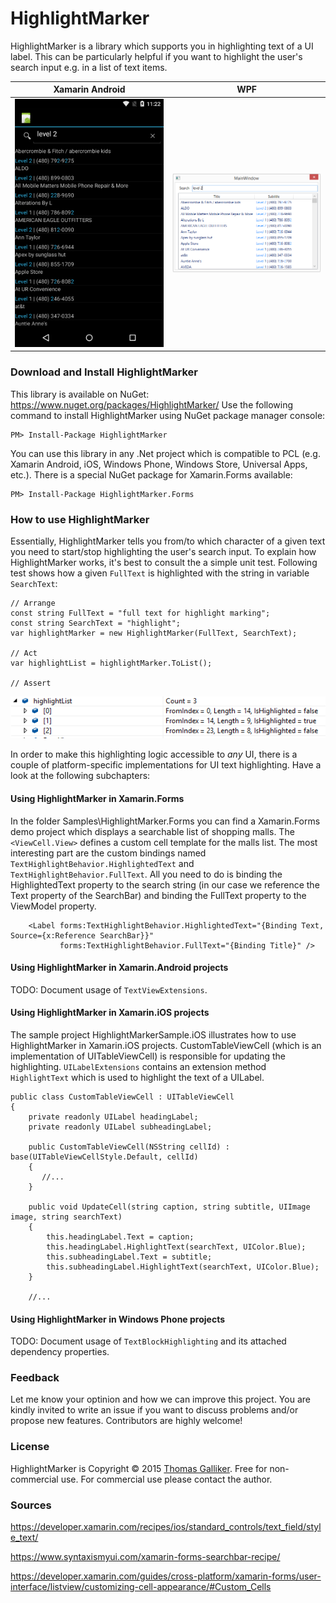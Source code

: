 # HighlightMarker
HighlightMarker is a library which supports you in highlighting text of a UI label. This can be particularly helpful if you want to highlight the user's search input e.g. in a list of text items. 

| Xamarin Android        | WPF           |
| ------------- |-------------|
| <img src="/Samples/Screenshot.Android.png" width="240">      | <img src="/Samples/Screenshot.WPF.png" width="240"> |

### Download and Install HighlightMarker
This library is available on NuGet: https://www.nuget.org/packages/HighlightMarker/
Use the following command to install HighlightMarker using NuGet package manager console:

    PM> Install-Package HighlightMarker

You can use this library in any .Net project which is compatible to PCL (e.g. Xamarin Android, iOS, Windows Phone, Windows Store, Universal Apps, etc.). There is a special NuGet package for Xamarin.Forms available:

    PM> Install-Package HighlightMarker.Forms

### How to use HighlightMarker
Essentially, HighlightMarker tells you from/to which character of a given text you need to start/stop highlighting the user's search input. To explain how HighlightMarker works, it's best to consult the a simple unit test. Following test shows how a given ```FullText``` is highlighted with the string in variable ```SearchText```:

```
// Arrange
const string FullText = "full text for highlight marking";
const string SearchText = "highlight";
var highlightMarker = new HighlightMarker(FullText, SearchText);

// Act
var highlightList = highlightMarker.ToList();

// Assert
```
![Debug view of highlightList](/readme/images/highlightlist.png)

In order to make this highlighting logic accessible to *any* UI, there is a couple of platform-specific implementations for UI text highlighting. Have a look at the following subchapters:

#### Using HighlightMarker in Xamarin.Forms
In the folder Samples\HighlightMarker.Forms you can find a Xamarin.Forms demo project which displays a searchable list of shopping malls. The ```<ViewCell.View>``` defines a custom cell template for the malls list. The most interesting part are the custom bindings named ```TextHighlightBehavior.HighlightedText``` and ```TextHighlightBehavior.FullText```. All you need to do is binding the HighlightedText property to the search string (in our case we reference the Text property of the SearchBar) and binding the FullText property to the ViewModel property. 

```
    <Label forms:TextHighlightBehavior.HighlightedText="{Binding Text, Source={x:Reference SearchBar}}"
           forms:TextHighlightBehavior.FullText="{Binding Title}" />
```

#### Using HighlightMarker in Xamarin.Android projects
TODO: Document usage of ```TextViewExtensions```.

#### Using HighlightMarker in Xamarin.iOS projects
The sample project HighlightMarkerSample.iOS illustrates how to use HighlightMarker in Xamarin.iOS projects. CustomTableViewCell (which is an implementation of UITableViewCell) is responsible for updating the highlighting. ```UILabelExtensions``` contains an extension method ```HighlightText``` which is used to highlight the text of a UILabel.
```
public class CustomTableViewCell : UITableViewCell
{
    private readonly UILabel headingLabel;
    private readonly UILabel subheadingLabel;

    public CustomTableViewCell(NSString cellId) : base(UITableViewCellStyle.Default, cellId)
    {
       //...
    }

    public void UpdateCell(string caption, string subtitle, UIImage image, string searchText)
    {
        this.headingLabel.Text = caption;
        this.headingLabel.HighlightText(searchText, UIColor.Blue);
        this.subheadingLabel.Text = subtitle;
        this.subheadingLabel.HighlightText(searchText, UIColor.Blue);
    }
    
    //...
```

#### Using HighlightMarker in Windows Phone projects
TODO: Document usage of ```TextBlockHighlighting``` and its attached dependency properties.

### Feedback
Let me know your optinion and how we can improve this project. You are kindly invited to write an issue if you want to discuss problems and/or propose new features. Contributors are highly welcome!

### License
HighlightMarker is Copyright &copy; 2015 [Thomas Galliker](https://ch.linkedin.com/in/thomasgalliker). Free for non-commercial use. For commercial use please contact the author.

### Sources

https://developer.xamarin.com/recipes/ios/standard_controls/text_field/style_text/

https://www.syntaxismyui.com/xamarin-forms-searchbar-recipe/

https://developer.xamarin.com/guides/cross-platform/xamarin-forms/user-interface/listview/customizing-cell-appearance/#Custom_Cells




